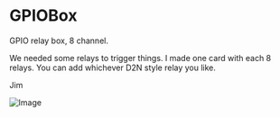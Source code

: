 # GPIOBox
GPIO relay box, 8 channel.

We needed some relays to trigger things. I made one card with each 8 relays. You can add whichever D2N style relay you like.

Jim

![Image](https://github.com/themormansound/GPIOBox/assets/59832891/2248a78f-1f2e-428e-be6d-ee40d29199ad)

